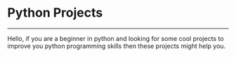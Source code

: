 # Python Projects
 
---
Hello, if you are a beginner in python and looking for some cool projects to improve you python programming skills then these projects might help you. 
